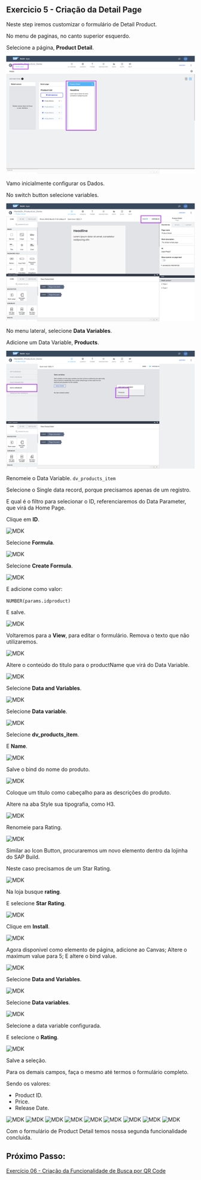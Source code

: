 ## Exercicio 5 -  Criação da Detail Page

Neste step iremos customizar o formulário de Detail Product.

No menu de paginas, no canto superior esquerdo.

Selecione a página, __Product Detail__.

![MDK](images/img1.png)

Vamo inicialmente configurar os Dados.

No switch button selecione variables.

![MDK](images/img2.png)

No menu lateral, selecione __Data Variables__.

Adicione um Data Variable, __Products__.

![MDK](images/img3.png)

Renomeie o Data Variable.
```dv_products_item```

Selecione o Single data record, porque precisamos apenas de um registro.

E qual é o filtro para selecionar o ID, referenciaremos do Data Parameter, que virá da Home Page.

Clique em __ID__.

![MDK](images/img4.png)

Selecione __Formula__.

![MDK](images/img5.png)

Selecione __Create Formula__.

![MDK](images/img6.png)

E adicione como valor:

```NUMBER(params.idproduct)```

E salve.

![MDK](images/img7.png)

Voltaremos para a __View__, para editar o formulário.
Remova o texto que não utilizaremos.

![MDK](images/img8.png)

Altere o conteúdo do titulo para o productName que virá do Data Variable.

![MDK](images/img9.png)

Selecione __Data and Variables__.

![MDK](images/img10.png)

Selecione __Data variable__.

![MDK](images/img11.png)

Selecione __dv_products_item__.

E __Name__.

![MDK](images/img12.png)

Salve o bind do nome do produto.

![MDK](images/img13.png)

Coloque um titulo como cabeçalho para as descrições do produto.

Altere na aba Style sua tipografia, como H3.

![MDK](images/img14.png)

Renomeie para Rating.

![MDK](images/img15.png)

Similar ao Icon Button, procuraremos um novo elemento dentro da lojinha do SAP Build.

Neste caso precisamos de um Star Rating.

![MDK](images/img16.png)

Na loja busque __rating__.

E selecione __Star Rating__.

![MDK](images/img17.png)

Clique em __Install__.

![MDK](images/img18.png)

Agora disponivel como elemento de página, adicione ao Canvas; Altere o maximum value para 5; E altere o bind value.

![MDK](images/img19.png)

Selecione __Data and Variables__.

![MDK](images/img20.png)

Selecione __Data variables__.

![MDK](images/img21.png)

Selecione a data variable configurada.

E selecione o __Rating__.

![MDK](images/img22.png)

Salve a seleção.

Para os demais campos, faça o mesmo até termos o formulário completo.

Sendo os valores:
- Product ID.
- Price.
- Release Date.

![MDK](images/img23.png)
![MDK](images/img24.png)
![MDK](images/img25.png)
![MDK](images/img26.png)
![MDK](images/img27.png)
![MDK](images/img28.png)
![MDK](images/img29.png)
![MDK](images/img30.png)
![MDK](images/img31.png)

Com o formulário de Product Detail temos nossa segunda funcionalidade concluida.

## Próximo Passo:
[Exercício 06 - Criação da Funcionalidade de Busca por QR Code](/exercises/ex6/README.md)
